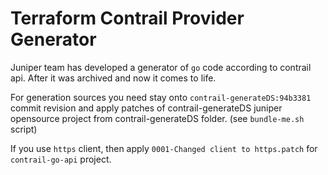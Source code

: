 Terraform Contrail Provider Generator
============================

Juniper team has developed a generator of `go` code according to contrail api. After it was archived and now it comes to life.

For generation sources you need stay onto `contrail-generateDS:94b3381` commit revision and apply patches of contrail-generateDS juniper opensource project from contrail-generateDS folder. (see `bundle-me.sh` script)

If you use `https` client, then apply `0001-Changed client to https.patch` for `contrail-go-api` project.


